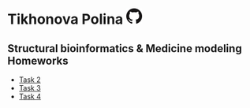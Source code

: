 # Tikhonova Polina [![Альтернативный текст](../GitHub-Mark-32px.png "Вернуться в репозиторий")](https://github.com/PollyTikhonova/bioinformatics_homeworks/blob/master/Medicine_modelling)
## Structural bioinformatics & Medicine modeling Homeworks

* [Task 2](https://PollyTikhonova.github.io/bioinformatics_homeworks/Medicine_modelling/task_2)
* [Task 3](https://PollyTikhonova.github.io/bioinformatics_homeworks/Medicine_modelling/task_3)
* [Task 4](https://PollyTikhonova.github.io/bioinformatics_homeworks/Medicine_modelling/task_4)
